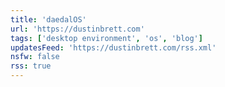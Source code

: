 ```yaml
---
title: 'daedalOS'
url: 'https://dustinbrett.com'
tags: ['desktop environment', 'os', 'blog']
updatesFeed: 'https://dustinbrett.com/rss.xml'
nsfw: false
rss: true
---
```

